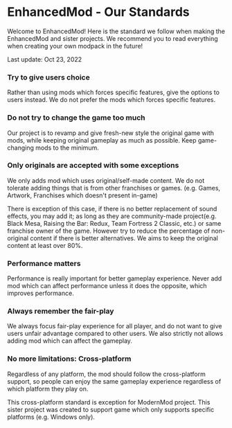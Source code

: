 # EnhancedMod - Our Standards
Welcome to EnhancedMod! Here is the standard we follow when making the EnhancedMod and sister projects. We recommend you to read everything when creating your own modpack in the future!

Last update: Oct 23, 2022

### Try to give users choice
Rather than using mods which forces specific features, give the options to users instead. We do not prefer the mods which forces specific features.

### Do not try to change the game too much
Our project is to revamp and give fresh-new style the original game with mods, while keeping original gameplay as much as possible. Keep game-changing mods to the minimum.

### Only originals are accepted with some exceptions
We only adds mod which uses original/self-made content. We do not tolerate adding things that is from other franchises or games. (e.g. Games, Artwork, Franchises which doesn't present in-game)

There is exception of this case, if there is no better replacement of sound effects, you may add it; as long as they are community-made project(e.g. Black Mesa, Raising the Bar: Redux, Team Fortress 2 Classic, etc.) or same franchise owner of the game.
However try to reduce the percentage of non-original content if there is better alternatives. We aims to keep the original content at least over 80%.

### Performance matters
Performance is really important for better gameplay experience. Never add mod which can affect performance unless it does the opposite, which improves performance.

### Always remember the fair-play
We always focus fair-play experience for all player, and do not want to give users unfair advantage compared to other users. We also strictly not allows adding mod which can affect the gameplay.

### No more limitations: Cross-platform
Regardless of any platform, the mod should follow the cross-platform support, so people can enjoy the same gameplay experience regardless of which platform they play on.

This cross-platform standard is exception for ModernMod project. This sister project was created to support game which only supports specific platforms (e.g. Windows only).

